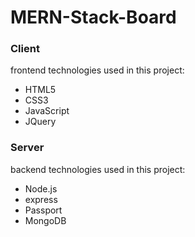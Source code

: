 # MERN-Stack-Board
  

### Client  
frontend technologies used in this project:  
* HTML5  
* CSS3  
* JavaScript  
* JQuery

### Server  
backend technologies used in this project:  
* Node.js  
* express  
* Passport  
* MongoDB 


